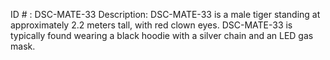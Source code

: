 ID # : DSC-MATE-33
Description: DSC-MATE-33 is a male tiger standing at approximately 2.2 meters tall, with red clown eyes. DSC-MATE-33 is typically found wearing a black hoodie with a silver chain and an LED gas mask.